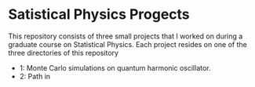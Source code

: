 # Satistical Physics Progects

This repository consists of three small projects that I worked on during a graduate course on Statistical Physics. Each project resides on one of the three directories of this repository

* 1: Monte Carlo simulations on quantum harmonic oscillator.
* 2: Path in

